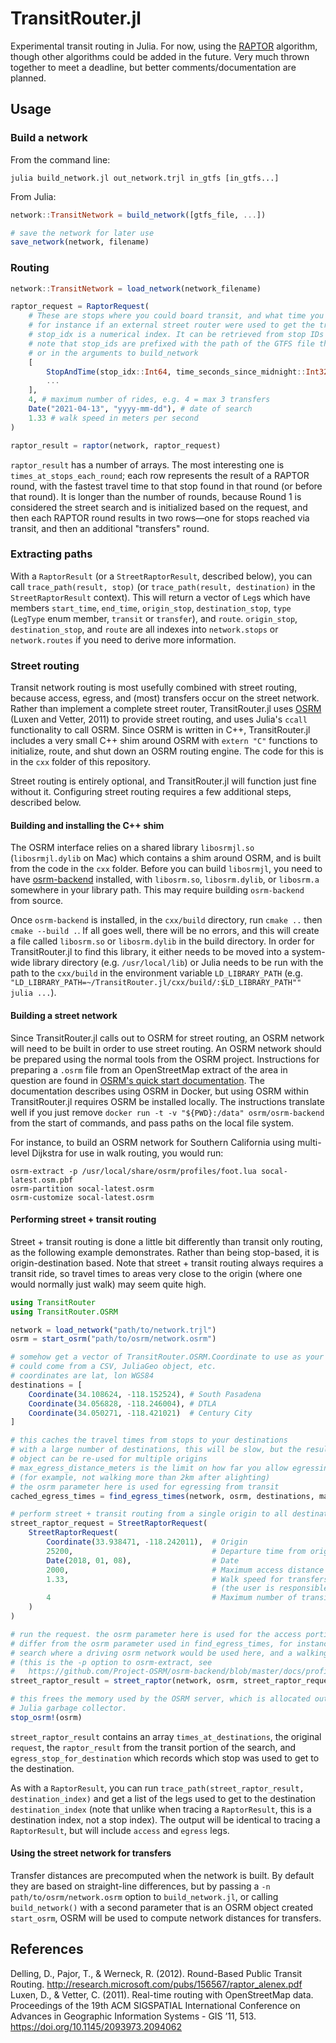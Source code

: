 # TransitRouter.jl

Experimental transit routing in Julia. For now, using the [RAPTOR](http://research.microsoft.com/pubs/156567/raptor_alenex.pdf) algorithm, though other algorithms could be added in the future. Very much thrown together to meet a deadline, but better comments/documentation are planned.

## Usage

### Build a network

From the command line:

    julia build_network.jl out_network.trjl in_gtfs [in_gtfs...]

From Julia:

```julia
network::TransitNetwork = build_network([gtfs_file, ...])

# save the network for later use
save_network(network, filename)
```

### Routing

```julia
network::TransitNetwork = load_network(network_filename)

raptor_request = RaptorRequest(
    # These are stops where you could board transit, and what time you could board there. Multiple can be specified,
    # for instance if an external street router were used to get the travel times to a number of nearby stops
    # stop_idx is a numerical index. It can be retrieved from stop IDs using network.stopidx_for_id["filename:stop_id"]
    # note that stop_ids are prefixed with the path of the GTFS file they came from, as specified on the command line
    # or in the arguments to build_network
    [
        StopAndTime(stop_idx::Int64, time_seconds_since_midnight::Int32),
        ...
    ],
    4, # maximum number of rides, e.g. 4 = max 3 transfers
    Date("2021-04-13", "yyyy-mm-dd"), # date of search
    1.33 # walk speed in meters per second
)

raptor_result = raptor(network, raptor_request)
```

`raptor_result` has a number of arrays. The most interesting one is `times_at_stops_each_round`; each row represents the result of a RAPTOR round, with the fastest travel time to that stop found in that round (or before that round). It is longer than the number of rounds, because Round 1 is considered the street search and is initialized based on the request, and then each RAPTOR round results in two rows—one for stops reached via transit, and then an additional "transfers" round.

### Extracting paths

With a `RaptorResult` (or a `StreetRaptorResult`, described below), you can call `trace_path(result, stop)` (or `trace_path(result, destination)` in the `StreetRaptorResult` context). This will return a vector of `Leg`s which have members `start_time`, `end_time`, `origin_stop`, `destination_stop`, `type` (`LegType` enum member, `transit` or `transfer`), and `route`. `origin_stop`, `destination_stop`, and `route` are all indexes into `network.stops` or `network.routes` if you need to derive more information.

### Street routing

Transit network routing is most usefully combined with street routing, because access, egress, and (most) transfers occur on the street network. Rather than implement a complete street router, TransitRouter.jl uses [OSRM](http://project-osrm.org) (Luxen and Vetter, 2011) to provide street routing, and uses Julia's `ccall` functionality to call OSRM. Since OSRM is written in C++, TransitRouter.jl includes a very small C++ shim around OSRM with `extern "C"` functions to initialize, route, and shut down an OSRM routing engine. The code for this is in the `cxx` folder of this repository. 

Street routing is entirely optional, and TransitRouter.jl will function just fine without it. Configuring street routing requires a few additional steps, described below.

#### Building and installing the C++ shim

The OSRM interface relies on a shared library `libosrmjl.so` (`libosrmjl.dylib` on Mac) which contains a shim around OSRM, and is built from the code in the `cxx` folder. Before you can build `libosrmjl`, you need to have [osrm-backend](https://github.com/Project-OSRM/osrm-backend) installed, with `libosrm.so`, `libosrm.dylib`, or `libosrm.a` somewhere in your library path. This may require building `osrm-backend` from source.

Once `osrm-backend` is installed, in the `cxx/build` directory, run `cmake ..` then `cmake --build .`. If all goes well, there will be no errors, and this will create a file called `libosrm.so` or `libosrm.dylib` in the build directory. In order for TransitRouter.jl to find this library, it either needs to be moved into a system-wide library directory (e.g. `/usr/local/lib`) or Julia needs to be run with the path to the `cxx/build` in the environment variable `LD_LIBRARY_PATH` (e.g. `"LD_LIBRARY_PATH=~/TransitRouter.jl/cxx/build/:$LD_LIBRARY_PATH"" julia ...`).

#### Building a street network

Since TransitRouter.jl calls out to OSRM for street routing, an OSRM network will need to be built in order to use street routing. An OSRM network should be prepared using the normal tools from the OSRM project. Instructions for preparing a `.osrm` file from an OpenStreetMap extract of the area in question are found in [OSRM's quick start documentation](https://github.com/Project-OSRM/osrm-backend#quick-start). The documentation describes using OSRM in Docker, but using OSRM within TransitRouter.jl requires OSRM be installed locally. The instructions translate well if you just remove `docker run -t -v "${PWD}:/data" osrm/osrm-backend` from the start of commands, and pass paths on the local file system.

For instance, to build an OSRM network for Southern California using multi-level Dijkstra for use in walk routing, you would run:

```
osrm-extract -p /usr/local/share/osrm/profiles/foot.lua socal-latest.osm.pbf
osrm-partition socal-latest.osrm
osrm-customize socal-latest.osrm
```

#### Performing street + transit routing

Street + transit routing is done a little bit differently than transit only routing, as the following example demonstrates. Rather than being stop-based, it is origin-destination based. Note that street + transit routing always requires a transit ride, so travel times to areas very close to the origin (where one would normally just walk) may seem quite high.

```julia
using TransitRouter
using TransitRouter.OSRM

network = load_network("path/to/network.trjl")
osrm = start_osrm("path/to/osrm/network.osrm")

# somehow get a vector of TransitRouter.OSRM.Coordinate to use as your destinations
# could come from a CSV, JuliaGeo object, etc.
# coordinates are lat, lon WGS84
destinations = [
    Coordinate(34.108624, -118.152524), # South Pasadena
    Coordinate(34.056828, -118.246004), # DTLA
    Coordinate(34.050271, -118.421021)  # Century City
]

# this caches the travel times from stops to your destinations
# with a large number of destinations, this will be slow, but the resulting
# object can be re-used for multiple origins
# max_egress_distance_meters is the limit on how far you allow egressing from transit
# (for example, not walking more than 2km after alighting)
# the osrm parameter here is used for egressing from transit
cached_egress_times = find_egress_times(network, osrm, destinations, max_egress_distance_meters)

# perform street + transit routing from a single origin to all destinations
street_raptor_request = StreetRaptorRequest(
    StreetRaptorRequest(
        Coordinate(33.938471, -118.242011),  # Origin
        25200,                               # Departure time from origin, seconds since midnight
        Date(2018, 01, 08),                  # Date
        2000,                                # Maximum access distance to first boarding, meters
        1.33,                                # Walk speed for transfers, meters/second 
                                             # (the user is responsible for making this comparable to the speeds in OSRM)
        4                                    # Maximum number of transit rides
    )
)

# run the request. the osrm parameter here is used for the access portion of the search. it can
# differ from the osrm parameter used in find_egress_times, for instance for a drive-to-transit
# search where a driving osrm network would be used here, and a walking network used for egress
# (this is the -p option to osrm-extract, see
#   https://github.com/Project-OSRM/osrm-backend/blob/master/docs/profiles.md)
street_raptor_result = street_raptor(network, osrm, street_raptor_request, cached_egress_times)

# this frees the memory used by the OSRM server, which is allocated outside the purview of the
# Julia garbage collector.
stop_osrm!(osrm)
```

`street_raptor_result` contains an array `times_at_destinations`, the original `request`, the `raptor_result` from the transit portion of the search, and `egress_stop_for_destination` which records which stop was used to get to the destination.

As with a `RaptorResult`, you can run `trace_path(street_raptor_result, destination_index)` and get a list of the legs used to get to the destination `destination_index` (note that unlike when tracing a `RaptorResult`, this is a destination index, not a stop index). The output will be identical to tracing a `RaptorResult`, but will include `access` and `egress` legs.

#### Using the street network for transfers

Transfer distances are precomputed when the network is built. By default they are based on straight-line differences, but by passing a `-n path/to/osrm/network.osrm` option to `build_network.jl`, or calling `build_network()` with a second parameter that is an OSRM object created `start_osrm`, OSRM will be used to compute network distances for transfers.

## References
Delling, D., Pajor, T., & Werneck, R. (2012). Round-Based Public Transit Routing. http://research.microsoft.com/pubs/156567/raptor_alenex.pdf
Luxen, D., & Vetter, C. (2011). Real-time routing with OpenStreetMap data. Proceedings of the 19th ACM SIGSPATIAL International Conference on Advances in Geographic Information Systems - GIS ’11, 513. https://doi.org/10.1145/2093973.2094062
